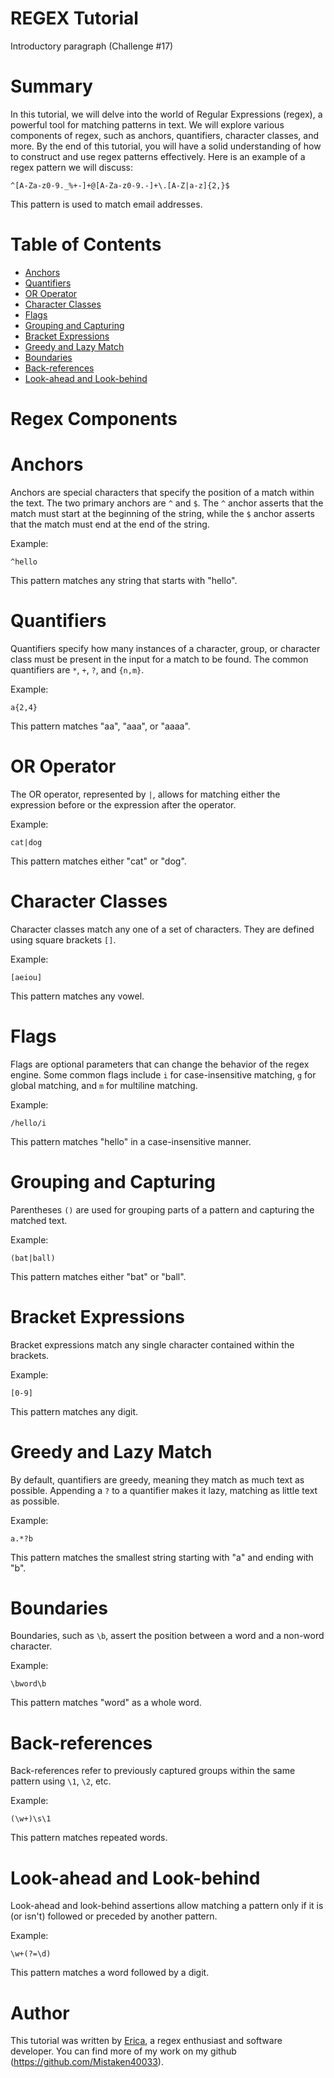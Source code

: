 
# REGEX Tutorial

Introductory paragraph (Challenge #17)

# Summary

In this tutorial, we will delve into the world of Regular Expressions (regex), a powerful tool for matching patterns in text. We will explore various components of regex, such as anchors, quantifiers, character classes, and more. By the end of this tutorial, you will have a solid understanding of how to construct and use regex patterns effectively. Here is an example of a regex pattern we will discuss:

```regex
^[A-Za-z0-9._%+-]+@[A-Za-z0-9.-]+\.[A-Z|a-z]{2,}$
```

This pattern is used to match email addresses.

# Table of Contents

- [Anchors](#anchors)
- [Quantifiers](#quantifiers)
- [OR Operator](#or-operator)
- [Character Classes](#character-classes)
- [Flags](#flags)
- [Grouping and Capturing](#grouping-and-capturing)
- [Bracket Expressions](#bracket-expressions)
- [Greedy and Lazy Match](#greedy-and-lazy-match)
- [Boundaries](#boundaries)
- [Back-references](#back-references)
- [Look-ahead and Look-behind](#look-ahead-and-look-behind)

# Regex Components

# Anchors

Anchors are special characters that specify the position of a match within the text. The two primary anchors are `^` and `$`. The `^` anchor asserts that the match must start at the beginning of the string, while the `$` anchor asserts that the match must end at the end of the string.

Example:
```regex
^hello
```
This pattern matches any string that starts with "hello".

# Quantifiers

Quantifiers specify how many instances of a character, group, or character class must be present in the input for a match to be found. The common quantifiers are `*`, `+`, `?`, and `{n,m}`.

Example:
```regex
a{2,4}
```
This pattern matches "aa", "aaa", or "aaaa".

# OR Operator

The OR operator, represented by `|`, allows for matching either the expression before or the expression after the operator.

Example:
```regex
cat|dog
```
This pattern matches either "cat" or "dog".

# Character Classes

Character classes match any one of a set of characters. They are defined using square brackets `[]`.

Example:
```regex
[aeiou]
```
This pattern matches any vowel.

# Flags

Flags are optional parameters that can change the behavior of the regex engine. Some common flags include `i` for case-insensitive matching, `g` for global matching, and `m` for multiline matching.

Example:
```regex
/hello/i
```
This pattern matches "hello" in a case-insensitive manner.

# Grouping and Capturing

Parentheses `()` are used for grouping parts of a pattern and capturing the matched text.

Example:
```regex
(bat|ball)
```
This pattern matches either "bat" or "ball".

# Bracket Expressions

Bracket expressions match any single character contained within the brackets.

Example:
```regex
[0-9]
```
This pattern matches any digit.

# Greedy and Lazy Match

By default, quantifiers are greedy, meaning they match as much text as possible. Appending a `?` to a quantifier makes it lazy, matching as little text as possible.

Example:
```regex
a.*?b
```
This pattern matches the smallest string starting with "a" and ending with "b".

# Boundaries

Boundaries, such as `\b`, assert the position between a word and a non-word character.

Example:
```regex
\bword\b
```
This pattern matches "word" as a whole word.

# Back-references

Back-references refer to previously captured groups within the same pattern using `\1`, `\2`, etc.

Example:
```regex
(\w+)\s\1
```
This pattern matches repeated words.

# Look-ahead and Look-behind

Look-ahead and look-behind assertions allow matching a pattern only if it is (or isn't) followed or preceded by another pattern.

Example:
```regex
\w+(?=\d)
```
This pattern matches a word followed by a digit.

# Author

This tutorial was written by [Erica](https://github.com/Mistaken40033), a regex enthusiast and software developer. You can find more of my work on my github (https://github.com/Mistaken40033).